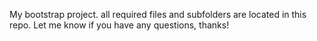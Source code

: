 My bootstrap project.
all required files and subfolders are located in this repo. Let me know if you have any questions, thanks!

